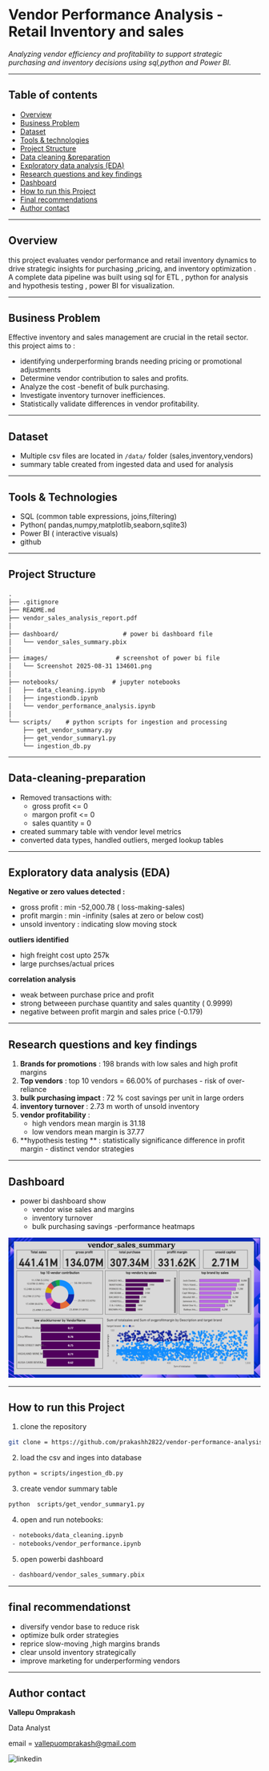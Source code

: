 # Vendor Performance Analysis - Retail Inventory and sales

_Analyzing vendor efficiency and profitability to support strategic purchasing and inventory decisions using sql,python and Power BI._

---

## Table of contents

- <a href = "#overview">Overview</a>
- <a href = "#business-problem">Business Problem</a>
- <a href = "#dataset">Dataset</a>
- <a href = "#tools-technologies">Tools & technologies</a>
- <a href = "#project-structure">Project Structure</a>
- <a href = "#data-cleaning-preparation">Data cleaning &preparation</a>
- <a href = "#exploratory-data-analysis-eda">Exploratory data analysis (EDA)</a>
- <a href = "#research-questions-key-findings">Research questions and key findings</a>
- <a href = "#dashboard">Dashboard</a>
- <a href = "#how-to-run-this-project">How to run this Project</a>
- <a href = "#final-recommendations">Final recommendations</a>
- <a href = "#author-contact">Author contact</a>

---

<h2><a class="anchor" id= "overview"></a>Overview </h2>

this project evaluates vendor performance and retail inventory dynamics to drive strategic insights for purchasing ,pricing, and inventory optimization . A complete data pipeline was built using sql for ETL , python for analysis and hypothesis testing , power BI for visualization.

---

<h2><a class="anchor" id= "business-problem"></a>Business Problem </h2>

Effective inventory and sales management are crucial in the retail sector. this project aims to :

- identifying underperforming brands needing pricing or promotional adjustments
- Determine vendor contribution to sales and profits.
- Analyze the cost -benefit of bulk purchasing.
- Investigate inventory turnover inefficiences.
- Statistically validate differences in vendor profitability.

---

<h2><a class="anchor" id= "dataset"></a>Dataset </h2>

- Multiple csv files are located in `/data/` folder (sales,inventory,vendors)
- summary table created from ingested data and used for analysis

---

<h2><a class="anchor" id= "tools-technologies"></a>Tools & Technologies </h2>

- SQL (common table expressions, joins,filtering)
- Python( pandas,numpy,matplotlib,seaborn,sqlite3)
- Power BI ( interactive visuals)
- github

---

<h2><a class="anchor" id= "project-structure"></a>Project Structure </h2>

```text
.
├── .gitignore
├── README.md
├── vendor_sales_analysis_report.pdf
│
├── dashboard/                  # power bi dashboard file
│   └── vendor_sales_summary.pbix
│
├── images/                   # screenshot of power bi file
│   └── Screenshot 2025-08-31 134601.png
│
├── notebooks/               # jupyter notebooks
│   ├── data_cleaning.ipynb
│   ├── ingestiondb.ipynb
│   └── vendor_performance_analysis.ipynb
│
└── scripts/    # python scripts for ingestion and processing
    ├── get_vendor_summary.py
    ├── get_vendor_summary1.py
    └── ingestion_db.py

```

---

<h2><a class="anchor" id= "data-cleaning-preparation"></a>Data-cleaning-preparation</h2>

- Removed transactions with:
  - gross profit <= 0
  - margon profit <= 0
  - sales quantity = 0
- created summary table with vendor level metrics
- converted data types, handled outliers, merged lookup tables

---

<h2><a class="anchor" id= "exploratory-data-analysis-eda"></a>Exploratory data analysis (EDA)</h2>

**Negative or zero values detected :**

- gross profit : min -52,000.78 ( loss-making-sales)
- profit margin : min -infinity (sales at zero or below cost)
- unsold inventory : indicating slow moving stock

**outliers identified**

- high freight cost upto 257k
- large purchses/actual prices

**correlation analysis**

- weak between purchase price and profit
- strong betweeen purchase quantity and sales quantity ( 0.9999)
- negative between profit margin and sales price (-0.179)

---

<h2><a class="anchor" id= "research-questions-key-findings"></a>Research questions and key findings</h2>

1. **Brands for promotions** : 198 brands with low sales and high profit margins
2. **Top vendors** : top 10 vendors = 66.00% of purchases - risk of over-reliance
3. **bulk purchasing impact** : 72 % cost savings per unit in large orders
4. **inventory turnover** : 2.73 m worth of unsold inventory
5. **vendor profitability** :
   - high vendors mean margin is 31.18
   - low vendors mean margin is 37.77
6. **hypothesis testing ** : statistically significance difference in profit margin - distinct vendor strategies

---

<h2><a class="anchor" id= "dashboard"></a>Dashboard</h2>

- power bi dashboard show
  - vendor wise sales and margins
  - inventory turnover
  - bulk purchasing savings
    -performance heatmaps

![vendor performance dashboard](images/dashboard.png)

---

<h2><a class="anchor" id= "how-to-run-this-project"></a>How to run this Project</h2>

1. clone the repository

```bash
git clone = https://github.com/prakashh2822/vendor-performance-analysis-sql-python-powerbi.git
```

2. load the csv and inges into database

```bash
python = scripts/ingestion_db.py
```

3. create vendor summary table

```bash
python  scripts/get_vendor_summary1.py
```

4. open and run notebooks:

```bash
 - notebooks/data_cleaning.ipynb
 - notebooks/vendor_performance.ipynb
```

5. open powerbi dashboard

```bash
 - dashboard/vendor_sales_summary.pbix
```

---

<h2><a class="anchor" id= "final-recommendations"></a>final recommendationst</h2>

- diversify vendor base to reduce risk
- optimize bulk order strategies
- reprice slow-moving ,high margins brands
- clear unsold inventory strategically
- improve marketing for underperforming vendors

---

<h2><a class="anchor" id= "author-contact"></a>Author contact</h2

**Vallepu Omprakash**

Data Analyst

email = vallepuomprakash@gmail.com

![linkedin](https://www.linkedin.com/in/vallepu-omprakash-b64aab2bb/)
